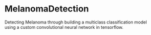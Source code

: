 # MelanomaDetection
Detecting Melanoma through building a multiclass classification model using a custom convolutional neural network in tensorflow.

